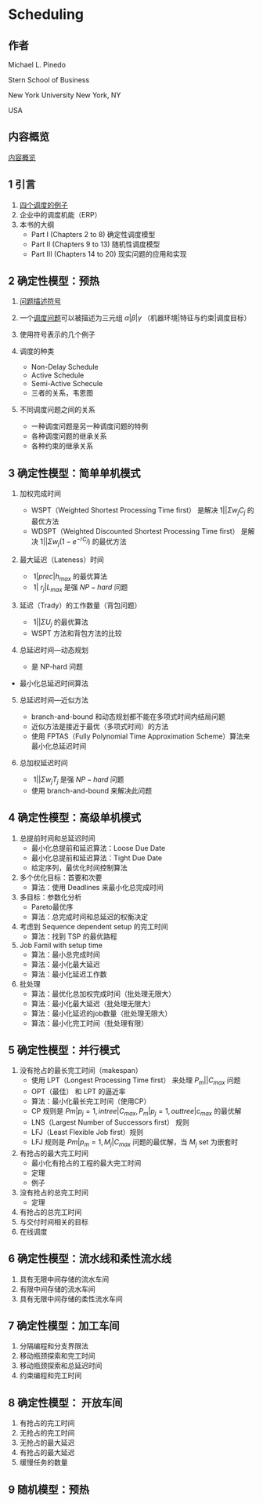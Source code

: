 # Scheduling

## 作者

Michael L. Pinedo

Stern School of Business

New York University New York, NY

USA

## 内容概览

[内容概览](./Scheduling/内容概览.md)

## 1 引言

1. [四个调度的例子](./Scheduling/四个例子.md)
2. 企业中的调度机能（ERP）
3. 本书的大纲
   * Part I (Chapters 2 to 8) 确定性调度模型
   * Part II (Chapters 9 to 13) 随机性调度模型
   * Part III (Chapters 14 to 20) 现实问题的应用和实现

## 2 确定性模型：预热

1. [问题描述符号](./Scheduling/常见符号.md)
2. 一个[调度问题](./Scheduling/常见符号.md)可以被描述为三元组$\ \alpha \vert \beta \vert \gamma$ （机器环境|特征与约束|调度目标）
3. 使用符号表示的几个例子
4. 调度的种类

   * Non-Delay Schedule
   * Active Schedule
   * Semi-Active Schecule
   * 三者的关系，韦恩图
5. 不同调度问题之间的关系
   * 一种调度问题是另一种调度问题的特例
   * 各种调度问题的继承关系
   * 各种约束的继承关系

## 3 确定性模型：简单单机模式

1. 加权完成时间
   * WSPT（Weighted Shortest Processing Time first） 是解决$\ 1 \vert \vert \Sigma w_{j}C_{j}$ 的最优方法
   * WDSPT（Weighted Discounted Shortest Processing Time first） 是解决$\ 1 \vert \vert \Sigma w_{j}(1-e^{-rC_{j}})$ 的最优方法

2. 最大延迟（Lateness）时间
   * $\ 1 \vert  prec \vert h_{max}$ 的最优算法
   * $\ 1 \vert \ r_{j} \vert L_{max}$ 是强$\ NP-hard$  问题

3. 延迟（Trady）的工作数量（背包问题）

   * $\ 1\vert \vert \Sigma U_{j}$ 的最优算法
   * WSPT 方法和背包方法的比较

4. 总延迟时间—动态规划

   * 是 NP-hard 问题


* 最小化总延迟时间算法

5. 总延迟时间—近似方法
   * branch-and-bound 和动态规划都不能在多项式时间内结局问题
   * 近似方法是接近于最优（多项式时间）的方法
   * 使用 FPTAS（Fully Polynomial Time Approximation Scheme）算法来最小化总延迟时间

6. 总加权延迟时间
   * $\ 1 \vert \vert \Sigma w_{j}T_{j}$ 是强$\ NP-hard$  问题
   * 使用 branch-and-bound 来解决此问题

## 4 确定性模型：高级单机模式

1. 总提前时间和总延迟时间
   * 最小化总提前和延迟算法：Loose Due Date
   * 最小化总提前和延迟算法：Tight Due Date
   * 给定序列，最优化时间控制算法
2. 多个优化目标：首要和次要
   * 算法：使用 Deadlines 来最小化总完成时间
3. 多目标：参数化分析
   * Pareto最优序
   * 算法：总完成时间和总延迟的权衡决定
4. 考虑到 Sequence dependent setup 的完工时间
   * 算法：找到 TSP 的最优路程
5. Job Famil with setup time
   * 算法：最小总完成时间
   * 算法：最小化最大延迟
   * 算法：最小化延迟工作数
6. 批处理
   * 算法：最优化总加权完成时间（批处理无限大）
   * 算法：最小化最大延迟（批处理无限大）
   * 算法：最小化延迟的job数量（批处理无限大）
   * 算法：最小化完工时间（批处理有限）

## 5 确定性模型：并行模式

1. 没有抢占的最长完工时间（makespan）
   * 使用 LPT（Longest Processing Time first） 来处理 $P_m\vert\vert C_{max}$  问题
   * OPT（最佳） 和 LPT 的逼近率
   * 算法：最小化最长完工时间（使用CP）
   * CP 规则是 $Pm\vert p_j = 1, intree\vert C_{max},P_m\vert p_j=1,outtree|c_{max}$ 的最优解
   * LNS（Largest Number of Successors first） 规则
   * LFJ（Least Flexible Job first）规则
   * LFJ 规则是 $Pm | p_m = 1,M_j | C_{max}$ 问题的最优解，当 $M_j$ set 为嵌套时
2. 有抢占的最大完工时间
   * 最小化有抢占的工程的最大完工时间
   * 定理
   * 例子
3. 没有抢占的总完工时间
   * 定理
4. 有抢占的总完工时间
5. 与交付时间相关的目标
6. 在线调度

## 6 确定性模型：流水线和柔性流水线

1. 具有无限中间存储的流水车间
2. 有限中间存储的流水车间
3. 具有无限中间存储的柔性流水车间

## 7 确定性模型：加工车间

1. 分隔编程和分支界限法
2. 移动瓶颈探索和完工时间
3. 移动瓶颈探索和总延迟时间
4. 约束编程和完工时间

## 8 确定性模型： 开放车间

1. 有抢占的完工时间
2. 无抢占的完工时间
3. 无抢占的最大延迟
4. 有抢占的最大延迟
5. 缓慢任务的数量

## 9 随机模型：预热